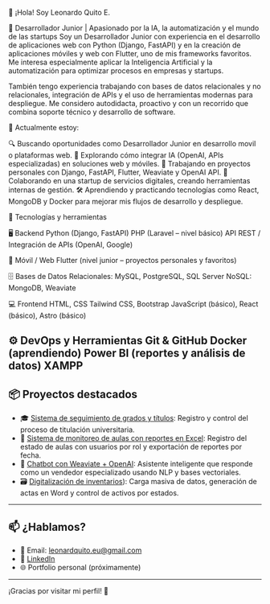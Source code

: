 👋 ¡Hola! Soy Leonardo Quito E.

🚀 Desarrollador Junior | Apasionado por la IA, la automatización y el mundo de las startups
Soy un Desarrollador Junior con experiencia en el desarrollo de aplicaciones web con Python (Django, FastAPI) y en la creación de aplicaciones móviles y web con Flutter, uno de mis frameworks favoritos.
Me interesa especialmente aplicar la Inteligencia Artificial y la automatización para optimizar procesos en empresas y startups.

También tengo experiencia trabajando con bases de datos relacionales y no relacionales, integración de APIs y el uso de herramientas modernas para despliegue. Me considero autodidacta, proactivo y con un recorrido que combina soporte técnico y desarrollo de software.

🧠 Actualmente estoy:

🔍 Buscando oportunidades como Desarrollador Junior en desarrollo movil o plataformas web.
🤖 Explorando cómo integrar IA (OpenAI, APIs especializadas) en soluciones web y móviles.
🧪 Trabajando en proyectos personales con Django, FastAPI, Flutter, Weaviate y OpenAI API.
🚀 Colaborando en una startup de servicios digitales, creando herramientas internas de gestión.
🛠️ Aprendiendo y practicando tecnologías como React, MongoDB y Docker para mejorar mis flujos de desarrollo y despliegue.

🧰 Tecnologías y herramientas

🖥️ Backend
Python (Django, FastAPI)
PHP (Laravel – nivel básico)
API REST / Integración de APIs (OpenAI, Google)

📱 Móvil / Web
Flutter (nivel junior – proyectos personales y favoritos)

🗄️ Bases de Datos
Relacionales: MySQL, PostgreSQL, SQL Server
NoSQL: MongoDB, Weaviate

💻 Frontend
HTML, CSS
Tailwind CSS, Bootstrap
JavaScript (básico), React (básico), Astro (básico)

⚙️ DevOps y Herramientas
Git & GitHub
Docker (aprendiendo)
Power BI (reportes y análisis de datos)
XAMPP
---
## 📦 Proyectos destacados

- 🎓 [Sistema de seguimiento de grados y títulos](https://github.com/Leonardo-max-el/Proyecto_Titulacion.git): Registro y control del proceso de titulación universitaria.
- 🧾 [Sistema de monitoreo de aulas con reportes en Excel](https://github.com/Leonardo-max-el/controlic.git): Registro del estado de aulas con usuarios por rol y exportación de reportes por fecha.
- 🧠 [Chatbot con Weaviate + OpenAI](https://github.com/Leonardo-max-el/chat-weavite-db.git): Asistente inteligente que responde como un vendedor especializado usando NLP y bases vectoriales.
- 🗃️ [Digitalización de inventarios](https://github.com/Leonardo-max-el/INVICIC.git)): Carga masiva de datos, generación de actas en Word y control de activos por estados.

---

## 📫 ¿Hablamos?

- 📩 Email: leonardquito.eu@gmail.com 
- 💼 [LinkedIn](www.linkedin.com/in/leonard-eu)  
- 🌐 Portfolio personal (próximamente)

---

¡Gracias por visitar mi perfil! 🚀
